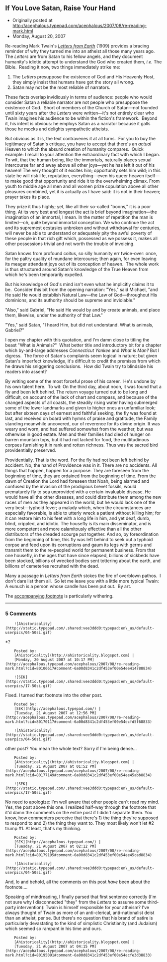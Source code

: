 ## If You Love Satan, Raise Your Hand

 * Originally posted at http://acephalous.typepad.com/acephalous/2007/08/re-reading-mark.html
 * Monday, August 20, 2007



Re-reading Mark Twain's _[Letters from Earth](http://acephalous.typepad.com/acephalous/mark-twain-letters-from-earth.html)_ (1909) provides a bracing reminder of why they turned me into an atheist all those many years ago.  The _Letters_ are from Satan to his fellow angels, and they document humanity's idiotic attempt to understand the God who created them, _i.e._ The Bible.  Reading it now, two things immediately strike me: 

1.  The _Letters_ presuppose the existence of God and His Heavenly Host, they simply insist that humans have got the story all wrong.
2.  Satan may not be the most reliable of narrators.

These facts overlap invidiously in terms of audience: people who would consider Satan a reliable narrator are not people who presuppose the existence of God.  Short of members of the Church of Satan—not founded until sixty years after the _Letters_ were written—it's not entirely clear who Twain imagines his audience to be within the fiction's framework.  Beyond it, his intent is obvious: he employs Satan as a narrator because it galls those he mocks and delights sympathetic atheists. 

But obvious as it is, the text contravenes it at all turns.  For you to buy the legitimacy of Satan's critique, you have to accept that there's an _actual_ Heaven to which the absurd creation of humanity compares.  Quick example:
I recall to your attention the extraordinary fact with
which I began. To wit, that the human being, like the immortals,
naturally
places sexual intercourse far and away above all other joys—yet he has
left it out of his heaven! The very thought of it excites him;
opportunity
sets him wild; in this state he will risk life, reputation,
everything—even his queer heaven itself—to make good that opportunity
and ride
it to the overwhelming climax. From youth to middle age all men and all
women prize copulation above all other pleasures combined, yet it is
actually
as I have said: it is not in their heaven; prayer takes its place. 

They prize it thus highly; yet, like all their so-called "boons,"
it is a poor thing. At its very best and longest the act is brief beyond
imagination—the imagination of an immortal, I mean. In the matter of
repetition the man is limited—oh, quite beyond immortal conception.
We who continue the act and its supremest ecstasies unbroken and without
withdrawal for centuries, will never be able to understand or adequately
pity the awful poverty of these people in that rich gift which, possessed
as we possess it, makes all other possessions trivial and not worth the
trouble of invoicing.

Satan knows from profound coitus, so silly humanity err twice-over: once, for the paltry quality of mundane intercourse; then again, for even leaving its meager attendant joys out of its conception of heaven.  The whole work is thus structured around Satan's knowledge of the True Heaven from which he's been temporarily expelled.  

But his knowledge of God's mind isn't even what he implicitly claims it to be.  Consider this bit from the opening narration:
"Yes," said Michael, "and He said He would establish
Natural Law—the Law of God—throughout His dominions, and its authority
should be supreme and inviolable." 

"Also," said Gabriel, "He said He would by and by create
animals, and place them, likewise, under the authority of that Law."

"Yes," said Satan, "I heard Him, but did not understand.
What _is_ animals, Gabriel?"

I open my chapter with this quotation, and I'm damn close to titling the beast "What is Animals?"  What better title and introductory bit for a chapter which by-and-large addresses _Connecticut Yankee_ and _What is Man?_ But I digress.  The force of Satan's complaints seem logical in nature; but given Satan's imperfect knowledge, it's difficult to credit the premises from which he draws his sniggering conclusions.  How did Twain try to blindside his readers into assent?

By writing some of the most forceful prose of his career.  He's undone by his own talent here.  To wit:
On the third day, about noon, it was found that a fly and been left
behind. The return voyage turned out to be long and difficult, on account
of the lack of chart and compass, and because of the changed aspects of
all coasts, the steadily rising water having submerged some of the lower
landmarks and given to higher ones an unfamiliar look; but after sixteen
days of earnest and faithful seeking, the fly was found at last, and received
on board with hymns of praise and gratitude, the Family standing meanwhile
uncovered, our of reverence for its divine origin. It was weary and worn,
and had suffered somewhat from the weather, but was otherwise in good estate.
Men and their families had died of hunger on barren mountain tops, but
it had not lacked for food, the multitudinous corpses furnishing it in
rank and rotten richness. Thus was the sacred bird providentially preserved.

Providentially. That is the word. For the fly had not been left
behind
by accident. No, the hand of Providence was in it. There are no
accidents.
All things that happen, happen for a purpose. They are foreseen from
the
beginning of time, they are ordained from the beginning of time. From
the
dawn of Creation the Lord had foreseen that Noah, being alarmed and
confused
by the invasion of the prodigious brevet fossils, would prematurely fly
to sea unprovided with a certain invaluable disease. He would have all
the other diseases, and could distribute them among the new races of
men
as they appeared in the world, but he would lack one of the very
best—typhoid fever; a malady which, when the circumstances are
especially favorable,
is able to utterly wreck a patient without killing him; for it can
restore
him to his feet with a long life in him, and yet deaf, dumb, blind,
crippled,
and idiotic. The housefly is its main disseminator, and is more
competent
and more calamitously effective than all the other distributors of the
dreaded scourge put together. And so, by foreordination from the
beginning
of time, this fly was left behind to seek out a typhoid corpse and feed
upon its corruptions and gaum its legs with germs and transmit them to
the re-peopled world for permanent business. From that one housefly,
in the ages that have since elapsed, billions of sickbeds have been
stocked,
billions of wrecked bodies sent tottering about the earth, and billions
of cemeteries recruited with the dead.

Many a passage in _Letters from Earth_ stokes the fire of overblown pathos.  I don't dare list them all.  So let me leave you with a little more typical Twain:
A eunuch is a
person whose candle has been put out.  By art.

The [accompanying footnote](http://acephalous.typepad.com/acephalous/mark-twain-letters-from-earth.html#3) is particularly withering.
 
		

* * *

### 5 Comments 

		

                
[]()

	

		![Ahistoricality](http://static.typepad.com/.shared:vee3ddd0:typepad:en\_us/default-userpics/04-50si.gif)
	

	

		

\*?

	

		Posted by:
		[Ahistoricality](http://ahistoricality.blogspot.com) |
		[Monday, 20 August 2007 at 10:17 PM](http://acephalous.typepad.com/acephalous/2007/08/re-reading-mark.html?cid=80106617#comment-6a00d8341c2df453ef00e54ee414788834)

[]()

	

		![SEK](http://static.typepad.com/.shared:vee3ddd0:typepad:en\_us/default-userpics/17-50si.gif)
	

	

		

Fixed.  I turned that footnote into the other post.

	

		Posted by:
		[SEK](http://acephalous.typepad.com/) |
		[Tuesday, 21 August 2007 at 12:56 PM](http://acephalous.typepad.com/acephalous/2007/08/re-reading-mark.html?cid=80170117#comment-6a00d8341c2df453ef00e54ecfd5f68833)

[]()

	

		![Ahistoricality](http://static.typepad.com/.shared:vee3ddd0:typepad:en\_us/default-userpics/04-50si.gif)
	

	

		

other post? You mean the whole text? Sorry if I'm being dense...

	

		Posted by:
		[Ahistoricality](http://ahistoricality.blogspot.com) |
		[Tuesday, 21 August 2007 at 01:52 PM](http://acephalous.typepad.com/acephalous/2007/08/re-reading-mark.html?cid=80177149#comment-6a00d8341c2df453ef00e54ee45abb8834)

[]()

	

		![SEK](http://static.typepad.com/.shared:vee3ddd0:typepad:en\_us/default-userpics/17-50si.gif)
	

	

		

No need to apologize: I'm well aware that other people can't read my mind.  Yes, the post above this one.  I realized half-way through the footnote that it'd damn the comments on the entire post if I didn't separate them.  You know, how commenters perceive that there's 1) the thing they're supposed to respond to and 2) the thing they want to.  They most likely won't let #2 trump #1.  At least, that's my thinking.

	

		Posted by:
		[SEK](http://acephalous.typepad.com/) |
		[Tuesday, 21 August 2007 at 02:12 PM](http://acephalous.typepad.com/acephalous/2007/08/re-reading-mark.html?cid=80179195#comment-6a00d8341c2df453ef00e54ee45cad8834)

[]()

	

		![Ahistoricality](http://static.typepad.com/.shared:vee3ddd0:typepad:en\_us/default-userpics/04-50si.gif)
	

	

		

And, lo and behold, all the comments on this post _have_ been about the footnote....

Speaking of mindreading, I finally parsed that first sentence correctly (I'm not sure why I disconnected "they" from the _Letters_ to assume some third-party intervention): Twain is himself responsible for your atheism? I've always thought of Twain as more of an anti-clerical, anti-nationalist deist than an atheist, per se. But there's no question that his brand of satire is particularly devastating to the kind of simplistic Christianity (and Judaism) which seemed so rampant in his time and ours.

	

		Posted by:
		[Ahistoricality](http://ahistoricality.blogspot.com) |
		[Tuesday, 21 August 2007 at 04:15 PM](http://acephalous.typepad.com/acephalous/2007/08/re-reading-mark.html?cid=80195091#comment-6a00d8341c2df453ef00e54ecfe3d38833)

		

        